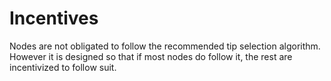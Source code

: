 # Incentives

Nodes are not obligated to follow the recommended tip selection algorithm. However it is designed so that if most nodes do follow it, the rest are incentivized to follow suit.

<nash eq>
